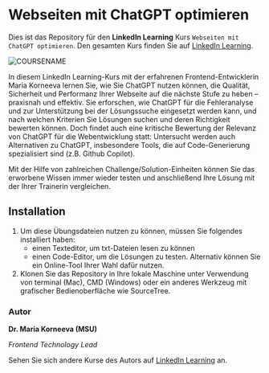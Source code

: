 # Webseiten mit ChatGPT optimieren

Dies ist das Repository für den **LinkedIn Learning** Kurs `Webseiten mit ChatGPT optimieren`. Den gesamten Kurs finden Sie auf [LinkedIn Learning][lil-course-url].

![COURSENAME][lil-thumbnail-url]

In diesem LinkedIn Learning-Kurs mit der erfahrenen Frontend-Entwicklerin Maria Korneeva lernen Sie, wie Sie ChatGPT nutzen können, die Qualität, Sicherheit und Performanz Ihrer Webseite auf die nächste Stufe zu heben – praxisnah und effektiv. Sie erforschen, wie ChatGPT für die Fehleranalyse und zur Unterstützung bei der Lösungssuche eingesetzt werden kann, und nach welchen Kriterien Sie Lösungen suchen und deren Richtigkeit bewerten können. Doch findet auch eine kritische Bewertung der Relevanz von ChatGPT für die Webentwicklung statt: Untersucht werden auch Alternativen zu ChatGPT, insbesondere Tools, die auf Code-Generierung spezialisiert sind (z.B. Github Copilot).

Mit der Hilfe von zahlreichen Challenge/Solution-Einheiten können Sie das erworbene Wissen immer wieder testen und anschließend Ihre Lösung mit der Ihrer Trainerin vergleichen.


## Installation

1. Um diese Übungsdateien nutzen zu können, müssen Sie folgendes installiert haben:
   - einen Texteditor, um txt-Dateien lesen zu können
   - einen Code-Editor, um die Lösungen zu testen. Alternativ können Sie ein Online-Tool Ihrer Wahl dafür nutzen.
2. Klonen Sie das Repository in Ihre lokale Maschine unter Verwendung von terminal (Mac), CMD (Windows) oder ein anderes Werkzeug mit grafischer Bedienoberfläche wie SourceTree.

### Autor

**Dr. Maria Korneeva (MSU)**

_Frontend Technology Lead_

Sehen Sie sich andere Kurse des Autors auf [LinkedIn Learning](https://www.linkedin.com/learning/instructors/maria-korneeva) an.

[0]: # "Replace these placeholder URLs with actual course URLs"
[lil-course-url]: https://www.linkedin.com/learning/webseiten-mit-chatgpt-optimieren
[lil-thumbnail-url]: https://media.licdn.com/dms/image/D4D0DAQFMeo0CQwpiKg/learning-public-crop_675_1200/0/1721900620519?e=2147483647&v=beta&t=q72-Wn8D7eqD9lqHNENg-Vn1Z3ptoznRHyfyNJDI8oI
[1]: # "End of DE-Instruction ###############################################################################################"
